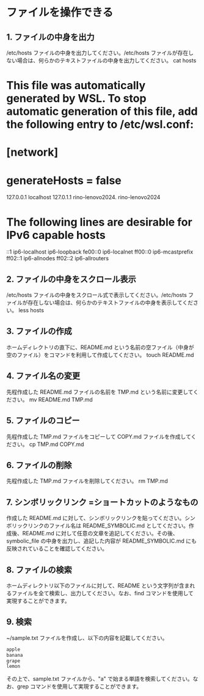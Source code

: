 # ファイルを操作できる

## 1. ファイルの中身を出力

/etc/hosts ファイルの中身を出力してください。/etc/hosts ファイルが存在しない場合は、何らかのテキストファイルの中身を出力してください。
cat hosts
# This file was automatically generated by WSL. To stop automatic generation of this file, add the following entry to /etc/wsl.conf:
# [network]
# generateHosts = false
127.0.0.1       localhost
127.0.1.1       rino-lenovo2024.        rino-lenovo2024

# The following lines are desirable for IPv6 capable hosts
::1     ip6-localhost ip6-loopback
fe00::0 ip6-localnet
ff00::0 ip6-mcastprefix
ff02::1 ip6-allnodes
ff02::2 ip6-allrouters

## 2. ファイルの中身をスクロール表示

/etc/hosts ファイルの中身をスクロール式で表示してください。/etc/hosts ファイルが存在しない場合は、何らかのテキストファイルの中身を表示してください。
less hosts

## 3. ファイルの作成

ホームディレクトリの直下に、README.md という名前の空ファイル（中身が空のファイル）をコマンドを利用して作成してください。
touch README.md

## 4. ファイル名の変更

先程作成した README.md ファイルの名前を TMP.md という名前に変更してください。
mv README.md TMP.md

## 5. ファイルのコピー

先程作成した TMP.md ファイルをコピーして COPY.md ファイルを作成してください。
cp TMP.md COPY.md

## 6. ファイルの削除

先程作成した TMP.md ファイルを削除してください。
rm TMP.md

## 7. シンボリックリンク =ショートカットのようなもの

作成した README.md に対して、シンボリックリンクを貼ってください。シンボリックリンクのファイル名は README_SYMBOLIC.md としてください。作成後、README.md に対して任意の文章を追記してください。その後、symbolic_file の中身を出力し、追記した内容が README_SYMBOLIC.md にも反映されていることを確認してください。


## 8. ファイルの検索

ホームディレクトリ以下のファイルに対して、README という文字列が含まれるファイルを全て検索し、出力してください。なお、find コマンドを使用して実現することができます。

## 9. 検索

~/sample.txt ファイルを作成し、以下の内容を記載してください。

```bash
apple
banana
grape
lemon
```

その上で、sample.txt ファイルから、"a" で始まる単語を検索してください。なお、grep コマンドを使用して実現することができます。
